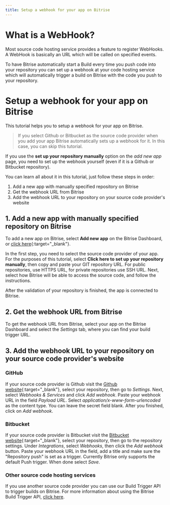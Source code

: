 ```yaml
---
title: Setup a webhook for your app on Bitrise
---
```


# What is a WebHook?

Most source code hosting service provides a feature to register WebHooks.
A WebHook is basically an URL which will be called on specified events.

To have Bitrise automatically start a Build every time you push
code into your repository you can set up a webhook at your code hosting service
which will automatically trigger a build on Bitrise with the code
you push to your repository.


# Setup a webhook for your app on Bitrise

This tutorial helps you to setup a webhook for your app on Bitrise.

> If you select Github or Bitbucket as the source code provider
> when you add your app Bitrise automatically sets up a webhook for it.
> In this case, you can skip this tutorial.

If you use the **set up your repository manually** option
on the *add new app* page, you need to set up
the webhook yourself (even if it is a Github or Bitbucket repository).

You can learn all about it in this tutorial, just follow these steps in order:

1. Add a new app with manually specified repository on Bitrise
2. Get the webhook URL from Bitrise
3. Add the webhook URL to your repository on your source code provider's website


## 1. Add a new app with manually specified repository on Bitrise

To add a new app on Bitrise, select **Add new app** on the Bitrise Dashboard, or [click here](https://www.bitrise.io/apps/add){:target="_blank"}.

In the first step, you need to select the source code provider of your app. For the purposes of this tutorial, select **Click here to set up your repository manually**, then copy and paste your GIT repository URL. For public repositories, use HTTPS URL, for private repositories use SSH URL. Next, select how Bitrise will be able to access the source code, and follow the instructions.

After the validation of your repository is finished, the app is connected to Bitrise.

## 2. Get the webhook URL from Bitrise

To get the webhook URL from Bitrise, select your app on the Bitrise Dashboard and select the *Settings* tab, where you can find your build trigger URL.

## 3. Add the webhook URL to your repository on your source code provider's website

### GitHub

If your source code provider is Github visit the [Github website](https://github.com){:target="_blank"}, select your repository, then go to *Settings*. Next, select *Webhooks & Services* and click *Add webhook*. Paste your webhook URL in the field *Payload URL*. Select *application/x-www-form-urlencoded* as the content type. You can leave the secret field blank. After you finished, click on *Add webhook*.

### Bitbucket

If your source code provider is Bitbucket visit the [Bitbucket website](https://bitbucket.org){:target="_blank"}, select your repository, then go to the repository settings. Under *Integrations*, select *Webhooks*, then click the *Add webhook* button. Paste your webhook URL in the field, add a title and make sure the "Repository push" is set as a trigger. Currently Bitrise only supports the default Push trigger. When done select *Save*.

### Other source code hosting services

If you use another source code provider you can use our Build Trigger API to trigger builds on Bitrise. For more information about using the Bitrise Build Trigger API, [click here](http://devcenter.bitrise.io/docs/api/build-trigger-api.html).
